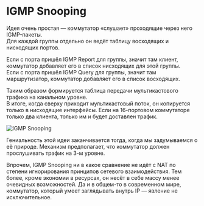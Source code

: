 # IGMP Snooping

Идея очень простая — коммутатор «слушает» проходящие через него IGMP-пакеты.  
Для каждой группы отдельно он ведёт таблицу восходящих и нисходящих портов.

Если с порта пришёл IGMP Report для группы, значит там клиент, коммутатор добавляет его в список нисходящих для этой группы.  
Если с порта пришёл IGMP Query для группы, значит там маршрутизатор, коммутатор добавляет его в список восходящих.

Таким образом формируется таблица передачи мультикастового трафика на канальном уровне.  
В итоге, когда сверху приходит мультикастовый поток, он копируется только в нисходящие интерфейсы. Если на 16-портовом коммутаторе только два клиента, только им и будет доставлен трафик.

![IGMP Snooping](http://img-fotki.yandex.ru/get/9089/83739833.38/0_da342_9c370be2_XL.png)

Гениальность этой идеи заканчивается тогда, когда мы задумываемся о её природе. Механизм предполагает, что коммутатор должен прослушивать трафик на 3-м уровне.

Впрочем, IGMP Snooping ни в какое сравнение не идёт с NAT по степени игнорирования принципов сетевого взаимодействия. Тем более, кроме экономии в ресурсах, он несёт в себе массу менее очевидных возможностей. Да и в общем-то в современном мире, коммутатор, который умеет заглядывать внутрь IP — явление не исключительное.
